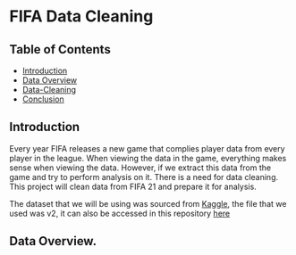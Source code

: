 # FIFA Data Cleaning

## Table of Contents
* [Introduction](#introduction)
* [Data Overview](#data-overview)
* [Data-Cleaning](#data-cleaning)
* [Conclusion](#conclusion)

## Introduction

Every year FIFA releases a new game that complies player data from every player in the league. When viewing the data in the game, everything makes sense when viewing the data. However, if we extract this data from the game and try to perform analysis on it. There is a need for data cleaning. This project will clean data from FIFA 21 and prepare it for analysis.

The dataset that we will be using was sourced from [Kaggle](https://www.kaggle.com/datasets/yagunnersya/fifa-21-messy-raw-dataset-for-cleaning-exploring?select=fifa21_raw_data.csv%E2%80%8B), the file that we used was v2, it can also be accessed in this repository [here](https://github.com/jidafan/FIFA-Data-Cleaning/blob/main/fifa21%20raw%20data%20v2.csv)
## Data Overview.

